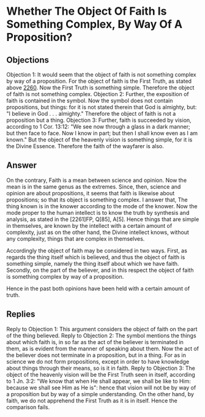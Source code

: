 # Whether The Object Of Faith Is Something Complex, By Way Of A Proposition?
## Objections
Objection 1: It would seem that the object of faith is not something complex by way of a proposition. For the object of faith is the First Truth, as stated above [2260](A[1]). Now the First Truth is something simple. Therefore the object of faith is not something complex.
Objection 2: Further, the exposition of faith is contained in the symbol. Now the symbol does not contain propositions, but things: for it is not stated therein that God is almighty, but: "I believe in God . . . almighty." Therefore the object of faith is not a proposition but a thing.
Objection 3: Further, faith is succeeded by vision, according to 1 Cor. 13:12: "We see now through a glass in a dark manner; but then face to face. Now I know in part; but then I shall know even as I am known." But the object of the heavenly vision is something simple, for it is the Divine Essence. Therefore the faith of the wayfarer is also.
## Answer
On the contrary, Faith is a mean between science and opinion. Now the mean is in the same genus as the extremes. Since, then, science and opinion are about propositions, it seems that faith is likewise about propositions; so that its object is something complex.
I answer that, The thing known is in the knower according to the mode of the knower. Now the mode proper to the human intellect is to know the truth by synthesis and analysis, as stated in the [2261]FP, Q[85], A[5]. Hence things that are simple in themselves, are known by the intellect with a certain amount of complexity, just as on the other hand, the Divine intellect knows, without any complexity, things that are complex in themselves.

Accordingly the object of faith may be considered in two ways. First, as regards the thing itself which is believed, and thus the object of faith is something simple, namely the thing itself about which we have faith. Secondly, on the part of the believer, and in this respect the object of faith is something complex by way of a proposition.

Hence in the past both opinions have been held with a certain amount of truth.
## Replies
Reply to Objection 1: This argument considers the object of faith on the part of the thing believed.
Reply to Objection 2: The symbol mentions the things about which faith is, in so far as the act of the believer is terminated in them, as is evident from the manner of speaking about them. Now the act of the believer does not terminate in a proposition, but in a thing. For as in science we do not form propositions, except in order to have knowledge about things through their means, so is it in faith.
Reply to Objection 3: The object of the heavenly vision will be the First Truth seen in itself, according to 1 Jn. 3:2: "We know that when He shall appear, we shall be like to Him: because we shall see Him as He is": hence that vision will not be by way of a proposition but by way of a simple understanding. On the other hand, by faith, we do not apprehend the First Truth as it is in itself. Hence the comparison fails.